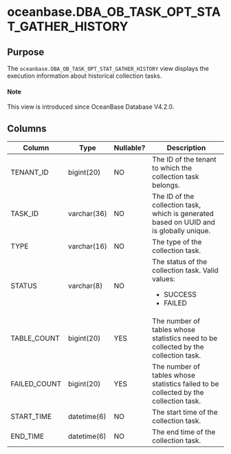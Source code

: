 # oceanbase.DBA_OB_TASK_OPT_STAT_GATHER_HISTORY

## Purpose

The `oceanbase.DBA_OB_TASK_OPT_STAT_GATHER_HISTORY` view displays the execution information about historical collection tasks. 

<main id="notice" type='explain'>

  <h4>Note</h4>

  <p>This view is introduced since OceanBase Database V4.2.0. </p>
</main>

## Columns

| **Column** | **Type** | **Nullable?** | **Description** |
| --- | --- | --- | --- |
| TENANT_ID | bigint(20) | NO | The ID of the tenant to which the collection task belongs. |
| TASK_ID | varchar(36) | NO | The ID of the collection task, which is generated based on UUID and is globally unique. |
| TYPE | varchar(16) | NO | The type of the collection task. |
| STATUS | varchar(8) | NO | The status of the collection task. Valid values:<ul><li>SUCCESS   </li><li>FAILED  </li></ul> |
| TABLE_COUNT | bigint(20) | YES | The number of tables whose statistics need to be collected by the collection task. |
| FAILED_COUNT | bigint(20) | YES | The number of tables whose statistics failed to be collected by the collection task. |
| START_TIME | datetime(6) | NO | The start time of the collection task. |
| END_TIME | datetime(6) | NO | The end time of the collection task. |
